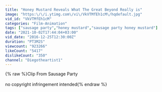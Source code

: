 ```yaml
---
title: "Honey Mustard Reveals What The Great Beyond Really is"
image: "https:\/\/i.ytimg.com\/vi\/VkVTMfEh1cM\/hqdefault.jpg"
vid_id: "VkVTMfEh1cM"
categories: "Film-Animation"
tags: ["sausage party","honey mustard","sausage party honey mustard"]
date: "2021-10-02T17:44:04+03:00"
vid_date: "2016-12-25T12:30:00Z"
duration: "PT3M2S"
viewcount: "923266"
likeCount: "5417"
dislikeCount: "350"
channel: "Diegotheartist1"
---
```

{% raw %}Clip From Sausage Party<br /><br />no copyright infringement intended{% endraw %}
